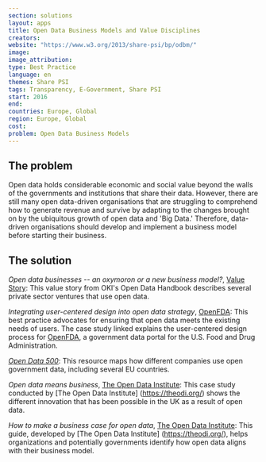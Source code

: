 ```yaml
---
section: solutions
layout: apps
title: Open Data Business Models and Value Disciplines
creators: 
website: "https://www.w3.org/2013/share-psi/bp/odbm/"
image: 
image_attribution:
type: Best Practice  
language: en
themes: Share PSI
tags: Transparency, E-Government, Share PSI
start: 2016
end: 
countries: Europe, Global
region: Europe, Global
cost: 
problem: Open Data Business Models
---
```


## The problem
Open data holds considerable economic and social value beyond the walls of the governments and institutions that share their data. However, there are still many open data-driven organisations that are struggling to comprehend how to generate revenue and survive by adapting to the changes brought on by the ubiquitous growth of open data and 'Big Data.' Therefore, data-driven organisations should develop and implement a business model before starting their business. 

## The solution
_Open data businesses -- an oxymoron or a new business model?_, [Value Story](http://opendatahandbook.org/value-stories/en/business-and-open-data/): This value story from OKI's Open Data Handbook describes several private sector ventures that use open data.

_Integrating user-centered design into open data strategy_, [OpenFDA](http://uxpamagazine.org/openfda/): This best practice advocates for ensuring that open data meets the existing needs of users. The case study linked explains the user-centered design process for [OpenFDA](https://open.fda.gov/), a government data portal for the U.S. Food and Drug Administration. 

[_Open Data 500_](http://www.opendata500.com/): This resource maps how different companies use open government data, including several EU countries.

_Open data means business_, [The Open Data Institute](http://theodi.org/open-data-means-business): This case study conducted by [The Open Data Institute] (https://theodi.org/) shows the different innovation that has been possible in the UK as a result of open data.

_How to make a business case for open data_, [The Open Data Institute](http://theodi.org/guides/how-make-business-case-open-data): This guide, developed by [The Open Data Institute] (https://theodi.org/), helps organizations and potentially governments identify how open data aligns with their business model. 
